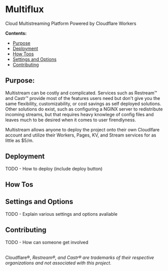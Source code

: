 # Multiflux
Cloud Multistreaming Platform Powered by Cloudflare Workers

**Contents:**
- [Purpose](README.md#purpose)
- [Deployment](README.md#deployment)
- [How Toos](README.md#how-tos)
- [Settings and Options](README.md#settings-and-options)
- [Contributing](README.md#contributing)

## Purpose:
Multistream can be costly and complicated. Services such as Restream™ and Castr™ provide most of the features users need but don't give you the same flexibility, customizability, or cost savings as self deployed solutions. Other solutions do exist, such as configuring a NGINX server to redistribute incoming streams, but that requires heavy knowlege of config files and leaves much to be desired when it comes to user firendlyness.

Multistream allows anyone to deploy the project onto their own Cloudlfare account and utilize their Workers, Pages, KV, and Stream services for as little as $5/m.

## Deployment
TODO - How to deploy (include deploy button)

## How Tos

## Settings and Options
TODO - Explain various settings and options avaliable

## Contributing
TODO - How can someone get involved

<br>Cloudflare®, *Restream®, and Castr® are trademarks of their respective organizations and not associated with this project.*
